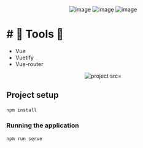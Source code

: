 <div align='center'>
 
 ![image](https://img.shields.io/badge/Vue.js-35495E?style=for-the-badge&logo=vue.js&logoColor=4FC08D)
 ![image](https://img.shields.io/badge/Sass-CC6699?style=for-the-badge&logo=sass&logoColor=white)
 ![image](https://img.shields.io/badge/JavaScript-F7DF1E?style=for-the-badge&logo=javascript&logoColor=black) 
 
 
 </div>

# # 👷 Tools 👷
 - Vue
 - Vuetify
 - Vue-router

<p align="center">
  <img alt="project src="./projeto.png" width="35%">
</p>

## Project setup
```
npm install
```
###  Running the application
```
npm run serve
```
 
